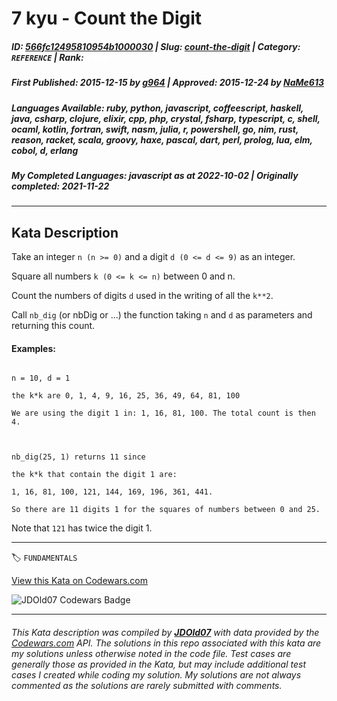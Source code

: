 # 7 kyu - Count the Digit

##### **ID**: [566fc12495810954b1000030](https://www.codewars.com/kata/566fc12495810954b1000030) | **Slug**: [count-the-digit](https://www.codewars.com/kata/566fc12495810954b1000030) | **Category**: `REFERENCE` | **Rank**: <span style="color:white">7 kyu</span>

##### **First Published**: 2015-12-15 ***by*** [g964](https://www.codewars.com/users/g964) | **Approved**: 2015-12-24 ***by*** [NaMe613](https://www.codewars.com/users/NaMe613)

##### **Languages Available**: ruby, python, javascript, coffeescript, haskell, java, csharp, clojure, elixir, cpp, php, crystal, fsharp, typescript, c, shell, ocaml, kotlin, fortran, swift, nasm, julia, r, powershell, go, nim, rust, reason, racket, scala, groovy, haxe, pascal, dart, perl, prolog, lua, elm, cobol, d, erlang

##### **My Completed Languages**: javascript ***as at*** 2022-10-02 | **Originally completed**: 2021-11-22

---

## Kata Description


Take an integer `n (n >= 0)` and a digit `d (0 <= d <= 9)` as an integer. 



Square all numbers `k (0 <= k <= n)` between 0 and n. 



Count the numbers of digits `d` used in the writing of all the `k**2`. 



Call `nb_dig` (or nbDig or ...) the function taking `n` and `d` as parameters and returning this count.



#### Examples:

```

n = 10, d = 1 

the k*k are 0, 1, 4, 9, 16, 25, 36, 49, 64, 81, 100

We are using the digit 1 in: 1, 16, 81, 100. The total count is then 4.



nb_dig(25, 1) returns 11 since

the k*k that contain the digit 1 are:

1, 16, 81, 100, 121, 144, 169, 196, 361, 441.

So there are 11 digits 1 for the squares of numbers between 0 and 25.

```

Note that `121` has twice the digit 1.

---


🏷 `FUNDAMENTALS`


[View this Kata on Codewars.com](https://www.codewars.com/kata/566fc12495810954b1000030)

![](https://www.codewars.com/users/jdold07/badges/large "JDOld07 Codewars Badge")

---

###### *This Kata description was compiled by [**JDOld07**](https://tpstech.dev) with data provided by the [Codewars.com](https://www.codewars.com) API.  The solutions in this repo associated with this kata are my solutions unless otherwise noted in the code file.  Test cases are generally those as provided in the Kata, but may include additional test cases I created while coding my solution.  My solutions are not always commented as the solutions are rarely submitted with comments.*

